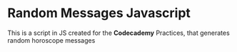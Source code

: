 # Random Messages Javascript 
This is a script in JS created for the **Codecademy** Practices, that generates random horoscope messages
